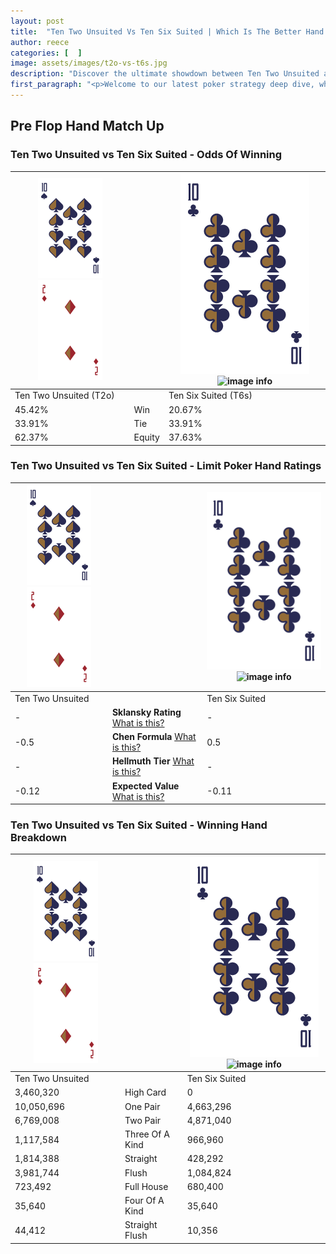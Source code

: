 ```yaml
---
layout: post
title:  "Ten Two Unsuited Vs Ten Six Suited | Which Is The Better Hand In Poker? A Complete Guide"
author: reece
categories: [  ]
image: assets/images/t2o-vs-t6s.jpg
description: "Discover the ultimate showdown between Ten Two Unsuited and Ten Six Suited in poker! Uncover the odds, strategies, and scenarios where one hand triumphs over the other. Get ready to up your poker game with this thrilling analysis."
first_paragraph: "<p>Welcome to our latest poker strategy deep dive, where we're pitting two distinct hands against each other in a high-stakes showdown: Ten Two Unsuited vs Ten Six Suited.</p><p>In the dynamic world of poker, every decision counts, and knowing which hand holds the upper hand is key to your success at the table.</p><p>In this article, we'll dissect these two hands, explore the scenarios where one dominates the other, and equip you with the knowledge to make strategic choices that can tip the odds in your favor.</p><p>Get ready to unravel the intriguing dynamics of these poker hands and elevate your game to new heights.</p>"
---
```




[comment]: # (sp0)

## Pre Flop Hand Match Up

<div class="table hand-ratings" markdown="1"> 



### Ten Two Unsuited vs Ten Six Suited - Odds Of Winning


    
| ![image info](assets/images/hand1/T.png) ![image info](assets/images/hand1/2o.png) |  | ![image info](assets/images/hand2/T.png) ![image info](assets/images/hand2/6s.png) |
| -------- | -------- | -------- |
| Ten Two Unsuited (T2o) |  | Ten Six Suited (T6s) |
| 45.42% | Win | 20.67% |
| 33.91% | Tie | 33.91% |
| 62.37% | Equity | 37.63% |




[comment]: # (sp1)



### Ten Two Unsuited vs Ten Six Suited - Limit Poker Hand Ratings


    
| ![image info](assets/images/hand1/T.png) ![image info](assets/images/hand1/2o.png) |  | ![image info](assets/images/hand2/T.png) ![image info](assets/images/hand2/6s.png) |
| -------- | -------- | -------- |
| Ten Two Unsuited |  | Ten Six Suited |
| - | **Sklansky Rating** [What is this?](/sklansky-rating-explained) | - |
| -0.5 | **Chen Formula** [What is this?](/chen-formula-explained) | 0.5 |
| - | **Hellmuth Tier** [What is this?](/Hellmuth-tier-explained) | - |
| -0.12 | **Expected Value** [What is this?](/expected-value-explained) | -0.11 |




[comment]: # (sp2)



### Ten Two Unsuited vs Ten Six Suited - Winning Hand Breakdown


    
| ![image info](assets/images/hand1/T.png) ![image info](assets/images/hand1/2o.png) |  | ![image info](assets/images/hand2/T.png) ![image info](assets/images/hand2/6s.png) |
| -------- | -------- | -------- |
| Ten Two Unsuited |  | Ten Six Suited |
| 3,460,320 | High Card | 0 |
| 10,050,696 | One Pair | 4,663,296 |
| 6,769,008 | Two Pair | 4,871,040 |
| 1,117,584 | Three Of A Kind | 966,960 |
| 1,814,388 | Straight | 428,292 |
| 3,981,744 | Flush | 1,084,824 |
| 723,492 | Full House | 680,400 |
| 35,640 | Four Of A Kind | 35,640 |
| 44,412 | Straight Flush | 10,356 |




[comment]: # (sp3)



</div>

[comment]: # (sp4)



[comment]: # (sp5)

